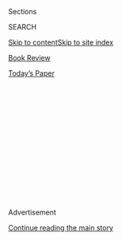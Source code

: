 <div id="app">

<div>

<div>

<div>

<div class="NYTAppHideMasthead css-1q2w90k e1suatyy0">

<div class="section css-ui9rw0 e1suatyy2">

<div class="css-eph4ug er09x8g0">

<div class="css-6n7j50">

</div>

<span class="css-1dv1kvn">Sections</span>

<div class="css-10488qs">

<span class="css-1dv1kvn">SEARCH</span>

</div>

[Skip to content](#site-content)[Skip to site index](#site-index)

</div>

<div id="masthead-section-label" class="css-1wr3we4 eaxe0e00">

[Book
Review](https://www.nytimes3xbfgragh.onion/section/books/review)

</div>

<div class="css-10698na e1huz5gh0">

</div>

</div>

<div id="masthead-bar-one" class="section hasLinks css-15hmgas e1csuq9d3">

<div class="css-uqyvli e1csuq9d0">

</div>

<div class="css-1uqjmks e1csuq9d1">

</div>

<div class="css-9e9ivx">

[](https://myaccount.nytimes3xbfgragh.onion/auth/login?response_type=cookie&client_id=vi)

</div>

<div class="css-1bvtpon e1csuq9d2">

[Today’s
Paper](https://www.nytimes3xbfgragh.onion/section/todayspaper)

</div>

</div>

</div>

</div>

<div data-aria-hidden="false">

<div id="site-content" data-role="main">

<div>

<div class="css-1aor85t" style="opacity:0.000000001;z-index:-1;visibility:hidden">

<div class="css-1hqnpie">

<div class="css-epjblv">

<span class="css-17xtcya">[Book
Review](/section/books/review)</span><span class="css-x15j1o">|</span><span class="css-fwqvlz">Isabel
Wilkerson Loves Books. That Doesn’t Mean She Treats Them
Gently.</span>

</div>

<div class="css-k008qs">

<div class="css-1iwv8en">

<span class="css-18z7m18"></span>

<div>

</div>

</div>

<span class="css-1n6z4y">https://nyti.ms/33bDjBk</span>

<div class="css-1705lsu">

<div class="css-4xjgmj">

<div class="css-4skfbu" data-role="toolbar" data-aria-label="Social Media Share buttons, Save button, and Comments Panel with current comment count" data-testid="share-tools">

  - 
  - 
  - 
  - 
    
    <div class="css-6n7j50">
    
    </div>

  - 

</div>

</div>

</div>

</div>

</div>

</div>

<div id="NYT_TOP_BANNER_REGION" class="css-13pd83m">

</div>

<div id="top-wrapper" class="css-1sy8kpn">

<div id="top-slug" class="css-l9onyx">

Advertisement

</div>

[Continue reading the main
story](#after-top)

<div class="ad top-wrapper" style="text-align:center;height:100%;display:block;min-height:250px">

<div id="top" class="place-ad" data-position="top" data-size-key="top">

</div>

</div>

<div id="after-top">

</div>

</div>

<div id="sponsor-wrapper" class="css-1hyfx7x">

<div id="sponsor-slug" class="css-19vbshk">

Supported by

</div>

[Continue reading the main
story](#after-sponsor)

<div id="sponsor" class="ad sponsor-wrapper" style="text-align:center;height:100%;display:block">

</div>

<div id="after-sponsor">

</div>

</div>

[By the
Book](/column/by-the-book "By the Book")

<div class="css-1vkm6nb ehdk2mb0">

# Isabel Wilkerson Loves Books. That Doesn’t Mean She Treats Them Gently.

</div>

<div class="css-79elbk" data-testid="photoviewer-wrapper">

<div class="css-z3e15g" data-testid="photoviewer-wrapper-hidden">

</div>

<div class="css-1a48zt4 ehw59r15" data-testid="photoviewer-children">

![<span class="css-cnj6d5 e1z0qqy90" itemprop="copyrightHolder"><span class="css-1ly73wi e1tej78p0">Credit...</span><span><span>Jillian
Tamaki</span></span></span>](https://static01.graylady3jvrrxbe.onion/images/2020/08/02/books/review/02ByTheBook-Wilkerson/02ByTheBook-Wilkerson-articleLarge.jpg?quality=75&auto=webp&disable=upscale)

</div>

</div>

<div class="css-xt80pu e12qa4dv0">

<div class="css-1w184yk e1m0lo4l0">

July 30,
2020

<div class="css-4xjgmj">

<div class="css-d8bdto" data-role="toolbar" data-aria-label="Social Media Share buttons, Save button, and Comments Panel with current comment count" data-testid="share-tools">

  - 
  - 
  - 
  - 
    
    <div class="css-6n7j50">
    
    </div>

  - 

</div>

</div>

</div>

</div>

<div class="section meteredContent css-1r7ky0e" name="articleBody" itemprop="articleBody">

<div class="css-1fanzo5 StoryBodyCompanionColumn">

<div class="css-53u6y8">

*“Many of them are not only dog-eared, but often
double-cornered-dog-eared, the margins marked up with my own
commentary,” says the author, whose new book is “Caste.”*

**What books are on your nightstand?**

I have years of catching up to do. I am especially looking forward to
reading “The Sympathizer,” by Viet Thanh Nguyen, “Washington Black,” by
Esi Edugyan, and “The Vanishing Half,” by Brit Bennett.

**Are there any classic novels that you only recently read for the first
time?**

I am working my way through Proust because it seems that there is the
notion that every writer ought to and because I have been a Francophile
since my first French class in third grade.

**What’s your favorite book no one else has heard of?**

Back in the 1930s, a Harvard-trained African-American anthropologist,
Allison Davis, and his equally refined wife, Elizabeth, risked their
lives to study life under Jim Crow in a remote section of Mississippi.
They had to sublimate their educated demeanor and act as subordinates
even to the Northern white couple, Burleigh and Mary Gardner, whom they
were teamed with as fellow anthropologists for the project, lest they
disrupt the caste system they were studying and invite danger to
themselves. After years of dedicated fieldwork, Allison Davis and the
Gardners produced a book in 1941 called “Deep South: A Social
Anthropological Study of Caste and Class,” perhaps the earliest study of
caste in America from both sides of the divide. It’s a book that got
overshadowed upon publication and still warrants more recognition for
its groundbreaking view into life as it was in the feudal South.

</div>

</div>

<div class="css-1fanzo5 StoryBodyCompanionColumn">

<div class="css-53u6y8">

**Which writers — novelists, playwrights, critics, journalists, poets —
working today do you admire most?**

We are in the midst of a golden age of Black intellectual abundance at
the precise moment we most need these voices, and it stresses me out to
even attempt to name the many whom I admire. I would include Suzan-Lori
Parks, Lynn Nottage, Adam Serwer, Rachel Kaadzi Ghansah, Saeed Jones,
Tracy K. Smith, Roxane Gay, Ta-Nehisi Coates, Nikole Hannah-Jones, Brent
Staples, Karen Attiah and Yamiche Alcindor. And I must add the
historians: Ibram X. Kendi, Daina Ramey Berry, Erica Armstrong Dunbar,
Blair L. M. Kelley, Carol Anderson and Stephanie Jones-Rogers.

**Which subjects do you wish more authors would write about?**

I wish we could see more books about the inner lives of everyday people
from marginalized groups in our country — not the extremes of either
celebrity or pathology, but just regular working folks who make up, for
instance, the great bulk of African-Americans. People just going about
their days and getting through the challenges of ordinary life do not
get anywhere near the attention they deserve in the popular imagination.
And their invisibility leads to distortions in how an entire group is
seen, gives the impression that people from across the racial divide are
more fundamentally different than we actually are. Two of the most
gorgeous examples that come to mind for me are Toni Morrison’s “Jazz”
and Rita Dove’s “Thomas and Beulah,” both of which elevate the ordinary
to the sublime.

**What books would you recommend to somebody who wants to learn more
about America’s caste system?**

W. E. B. DuBois’s “Black Reconstruction” is vital to understanding the
reinvigoration of caste after the end of the Civil War, as is Eric
Foner’s “Reconstruction.” The late anthropologist Ashley Montagu, in
his 1942 book, “Man’s Most Dangerous Myth,” was among the earliest to
make the case that race was a social construct and that caste was an
underlying driver of our disparities. For understanding how caste
operates in specific segments of our society, I would recommend the
following: “Medical Apartheid,” by Harriet A. Washington, for stunning
insights into how caste has played out in the history of health care in
our country. “The New Jim Crow,” by Michelle Alexander, and “Just
Mercy,” by Bryan Stevenson, for overwhelming evidence of caste in our
criminal justice system. “The Color of Law,” by Richard Rothstein for an
analysis of how caste has undergirded our country’s housing policies.
And for the effect of caste in economics, the work of William A. Darity,
specifically, “Persistent Disparity” and “From Here to Equality.”
Decades ago, in the seminal work “The Annihilation of Caste,” the late
Bhimrao Ambedkar, the revered leader of the Dalit liberation movement,
wrote of the divisive nature of caste in India, but close observers of
racial dynamics in the United States will recognize parallels with our
own country in his impassioned treatise. Gunnar Myrdal’s “An American
Dilemma” remains perhaps the most comprehensive single work on what
Myrdal himself came to see as a caste system in America. And finally,
“The Negro in Chicago,” the 1922 report from the Chicago Commission on
Race Relations, which convened in the aftermath of the 1919 race riots,
is as chillingly prophetic and relevant to us today as it was when it
was written nearly a century ago.

**Which genres do you especially enjoy reading? And which genres do you
avoid?**

I find myself drawn to classic, often underappreciated, novels of the
1930s and 1940s, to works like “The Street,” by Ann Petry, who is
deservedly experiencing a renaissance, “If He Hollers, Let Him Go,” by
Chester Himes, who deserves his own renaissance, and “Black No More,” by
George S. Schuyler. The latter is a clever and biting satire in which
Schuyler imagines the social disruption of an invention that can make
Black people look like white people in a matter of days. Black people
who swear they would never do it, line up to be converted, while
paranoia spreads among white people who fear being infiltrated by Black
people who only look white. Thousands of Black people disappear into the
white world, but have trouble truly passing because they have neither
the back story nor the dominant caste perspective to pull it off, and
thus live in fear of being outed.

</div>

</div>

<div class="css-1fanzo5 StoryBodyCompanionColumn">

<div class="css-53u6y8">

I am always struck by how fresh and unflinching the writing of that era
is, that, in the midst of depression and Jim Crow and war, they wrote
with a fearless straightforwardness and emotional truthtelling that
could have been written today.

**How do you organize your books?**

My books are not only dear to me, they are central to my research and to
the act of writing. Many of them are not only dog-eared, but often
double-cornered-dog-eared, the margins marked up with my own commentary.
So being able to locate a book is crucial, but my books are only
organized loosely by subject area. I have so many books on a range of
overlapping subjects, too many books for any one room, too many books
for the overflowing shelves, that, especially in the thick of writing,
hardly any room in my house is without a pile of books on whatever flat
surface happens to be available. This means that I am frequently on the
hunt through multiple rooms for a book I need, and am grateful for the
internal compass that seems always to save me. There have been times
where I have had to read a book a day for research, and this internal
compass seems to somehow remember the general vicinity of whatever book
I’m looking for and wherever it has last been seen.

**What book might people be surprised to find on your shelves?**

“Blindness,” by José Saramago, one of my favorites in the world. From
the moment I first read it years ago while on a trip to Portugal, I have
loved it for its unsentimentally pure and raw comprehension of human
nature. It’s a prophecy and a parable about the range of human reactions
when an unnamed city in an unnamed country is suddenly afflicted with a
mysterious contagion of blindness. He chooses to leave the characters
unnamed as well and thus hurls us into the isolating anonymity of the
social disorder that ensues. With the turn of each alarming or endearing
page, I thought to myself, this is exactly what humans would do. He
holds a light to the bleak underside of human frailties that get people
into trouble as they relate to one another, and he writes with a seeming
wish to believe that, despite evidence at times to the contrary, while
humans will do whatever it takes to survive, they are, in the end,
essentially good.

**What book would you recommend for America’s current political
moment?**

If forced to name a single one, it would have to be Baldwin’s “The Fire
Next Time.” He captured our present before it had even happened.

**What’s the best book you’ve ever received as a gift?**

Years ago, I was in the earliest stages of what would become “The Warmth
of Other Suns,” still putting my thoughts into language, and teaching at
Princeton for a semester. One day, I was chatting with a group of
faculty members about the unnamed, embryonic book I was working on. Soon
afterward, one of them handed me a copy of “Caste and Class in a
Southern Town,” by John Dollard, and said it might be of some help to
me. It was the first I had heard of Dollard or seen the word “caste”
applied to America. It felt both dissonant and intriguingly appropriate.
I realized then that what I was hearing in the interviews I was
conducting with people who had fled the Jim Crow South was, in fact, the
testimony of survivors of a caste system here in our own country. It set
me on a course of researching everything I could about caste, and I have
been using the word ever since.

**You’re organizing a literary dinner party. Which three writers, dead
or alive, do you invite?**

Richard Wright, James Baldwin and Zora Neale Hurston, to sit between
them and to referee, over her favorite oysters and cornmeal dumplings
and sweet potato pone.

</div>

</div>

</div>

<div>

</div>

<div>

</div>

<div>

</div>

<div>

<div id="bottom-wrapper" class="css-1ede5it">

<div id="bottom-slug" class="css-l9onyx">

Advertisement

</div>

[Continue reading the main
story](#after-bottom)

<div id="bottom" class="ad bottom-wrapper" style="text-align:center;height:100%;display:block;min-height:90px">

</div>

<div id="after-bottom">

</div>

</div>

</div>

</div>

</div>

## Site Index

<div>

</div>

## Site Information Navigation

  - [© <span>2020</span> <span>The New York Times
    Company</span>](https://help.nytimes3xbfgragh.onion/hc/en-us/articles/115014792127-Copyright-notice)

<!-- end list -->

  - [NYTCo](https://www.nytco.com/)
  - [Contact
    Us](https://help.nytimes3xbfgragh.onion/hc/en-us/articles/115015385887-Contact-Us)
  - [Work with us](https://www.nytco.com/careers/)
  - [Advertise](https://nytmediakit.com/)
  - [T Brand Studio](http://www.tbrandstudio.com/)
  - [Your Ad
    Choices](https://www.nytimes3xbfgragh.onion/privacy/cookie-policy#how-do-i-manage-trackers)
  - [Privacy](https://www.nytimes3xbfgragh.onion/privacy)
  - [Terms of
    Service](https://help.nytimes3xbfgragh.onion/hc/en-us/articles/115014893428-Terms-of-service)
  - [Terms of
    Sale](https://help.nytimes3xbfgragh.onion/hc/en-us/articles/115014893968-Terms-of-sale)
  - [Site
    Map](https://spiderbites.nytimes3xbfgragh.onion)
  - [Help](https://help.nytimes3xbfgragh.onion/hc/en-us)
  - [Subscriptions](https://www.nytimes3xbfgragh.onion/subscription?campaignId=37WXW)

</div>

</div>

</div>

</div>
